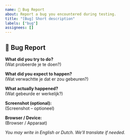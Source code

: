 ```yaml
---
name: 🐞 Bug Report
about: Report a bug you encountered during testing.
title: "[Bug] Short description"
labels: ["bug"]
assignees: []
---
```

## 🐞 Bug Report

**What did you try to do?**  
(Wat probeerde je te doen?)

**What did you expect to happen?**  
(Wat verwachtte je dat er zou gebeuren?)

**What actually happened?**  
(Wat gebeurde er werkelijk?)

**Screenshot (optional):**  
(Screenshot – optioneel)

**Browser / Device:**  
(Browser / Apparaat)

*You may write in English or Dutch. We’ll translate if needed.*
